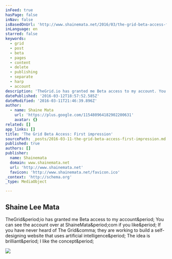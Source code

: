 ```yaml
---
inFeed: true
hasPage: false
inNav: false
isBasedOnUrl: 'http://www.shainemata.net/2016/03/the-grid-beta-access-first-impression.html'
inLanguage: en
starred: false
keywords:
  - grid
  - post
  - beta
  - pages
  - content
  - delete
  - publishing
  - separate
  - harp
  - account
description: 'TheGrid.io has granted me Beta access to my account. You can see the account over at ShaineMata.com if you like. If you have never heard of The Grid, they are working to build a self-designing website that uses artificial intelligence. The idea is brilliant. I like the concept.'
datePublished: '2016-03-12T18:57:52.585Z'
dateModified: '2016-03-11T21:46:39.896Z'
author:
  - name: Shaine Mata
    url: 'https://plus.google.com/115480964182902200631'
    avatar: {}
related: []
app_links: []
title: 'The Grid Beta Access: First impression'
sourcePath: _posts/2016-03-11-the-grid-beta-access-first-impression.md
published: true
authors: []
publisher:
  name: Shainemata
  domain: www.shainemata.net
  url: 'http://www.shainemata.net'
  favicon: 'http://www.shainemata.net/favicon.ico'
_context: 'http://schema.org'
_type: MediaObject

---
```

<article style=""><h1>Shaine Lee Mata</h1><p>TheGrid&amp;period;io has granted me Beta access to my account&amp;period; You can see the account over at ShaineMata&amp;period;com if you like&amp;period; If you have never heard of The Grid&amp;comma; they are working to build a self-designing website that uses artificial intelligence&amp;period; The idea is brilliant&amp;period; I like the concept&amp;period;</p><img src="https://4.bp.blogspot.com/-HFug-bopHsg/VuMzeVbGuOI/AAAAAAABSPs/rSPIroXt4FYWbynY0C5jii7gXqy8O9OLA/w1200-h630-p-nu/Screenshot%2B2016-03-11%2Bat%2B15.05.14.png" /></article>
